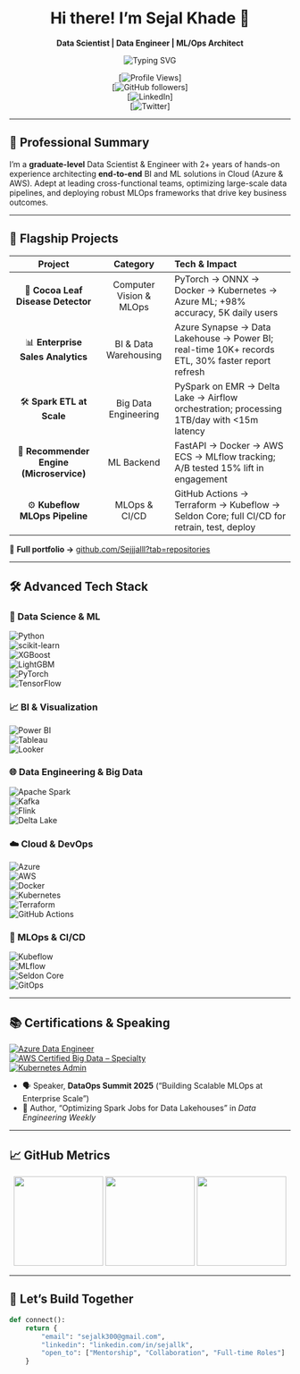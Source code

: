 <div align="center">

# Hi there! I’m Sejal Khade 👋  
**Data Scientist | Data Engineer | ML/Ops Architect**  

<img src="https://readme-typing-svg.herokuapp.com?font=Fira+Code&size=22&duration=3000&pause=1000&color=3F7FBF&center=true&vCenter=true&width=700&lines=Transforming+Data+into+Intelligence;Architecting+Cloud+Data+Pipelines;Deploying+Scalable+ML+Solutions;Driving+Business+Value+with+AI" alt="Typing SVG"/>

[![Profile Views](https://komarev.com/ghpvc/?username=Sejjjalll&color=0e75b6&style=for-the-badge)]  
[![GitHub followers](https://img.shields.io/github/followers/Sejjjalll?style=for-the-badge&logo=github)]  
[![LinkedIn](https://img.shields.io/badge/LinkedIn-Sejallk-blue?style=for-the-badge&logo=linkedin)]  
[![Twitter](https://img.shields.io/badge/Twitter-@SejalKhade-1DA1F2?style=for-the-badge&logo=twitter)]  

</div>

---

## 🎯 Professional Summary
I’m a **graduate-level** Data Scientist & Engineer with 2+ years of hands-on experience architecting **end-to-end** BI and ML solutions in Cloud (Azure & AWS). Adept at leading cross-functional teams, optimizing large-scale data pipelines, and deploying robust MLOps frameworks that drive key business outcomes.

---

## 🚀 Flagship Projects

| Project | Category | Tech & Impact |
|:-------:|:--------:|:-------------|
| 🔬 **Cocoa Leaf Disease Detector** | Computer Vision & MLOps | PyTorch → ONNX → Docker → Kubernetes → Azure ML; +98% accuracy, 5K daily users |
| 📊 **Enterprise Sales Analytics** | BI & Data Warehousing | Azure Synapse → Data Lakehouse → Power BI; real-time 10K+ records ETL, 30% faster report refresh |
| 🛠️ **Spark ETL at Scale** | Big Data Engineering | PySpark on EMR → Delta Lake → Airflow orchestration; processing 1TB/day with <15m latency |
| 🤖 **Recommender Engine (Microservice)** | ML Backend | FastAPI → Docker → AWS ECS → MLflow tracking; A/B tested 15% lift in engagement |
| ⚙️ **Kubeflow MLOps Pipeline** | MLOps & CI/CD | GitHub Actions → Terraform → Kubeflow → Seldon Core; full CI/CD for retrain, test, deploy |

🔗 **Full portfolio →** [github.com/Sejjjalll?tab=repositories](https://github.com/Sejjjalll?tab=repositories)

---

## 🛠 Advanced Tech Stack

### 🧠 Data Science & ML  
![Python](https://img.shields.io/badge/Python-3776AB?logo=python&style=flat-square)  
![scikit-learn](https://img.shields.io/badge/scikit--learn-F7931E?logo=scikit-learn&style=flat-square)  
![XGBoost](https://img.shields.io/badge/XGBoost-A01920?style=flat-square)  
![LightGBM](https://img.shields.io/badge/LightGBM-00B14F?style=flat-square)  
![PyTorch](https://img.shields.io/badge/PyTorch-EE4C2C?logo=pytorch&style=flat-square)  
![TensorFlow](https://img.shields.io/badge/TensorFlow-FF6F00?logo=tensorflow&style=flat-square)

### 📈 BI & Visualization  
![Power BI](https://img.shields.io/badge/Power_BI-F2C811?logo=powerbi&style=flat-square)  
![Tableau](https://img.shields.io/badge/Tableau-E97627?logo=tableau&style=flat-square)  
![Looker](https://img.shields.io/badge/Looker-4E73DF?style=flat-square)

### 🌐 Data Engineering & Big Data  
![Apache Spark](https://img.shields.io/badge/Apache_Spark-E25A1C?logo=apachespark&style=flat-square)  
![Kafka](https://img.shields.io/badge/Kafka-231F20?logo=apachekafka&style=flat-square)  
![Flink](https://img.shields.io/badge/Apache_Flink-00457C?style=flat-square)  
![Delta Lake](https://img.shields.io/badge/Delta_Lake-0070C0?style=flat-square)

### ☁️ Cloud & DevOps  
![Azure](https://img.shields.io/badge/Microsoft_Azure-0078D4?logo=microsoftazure&style=flat-square)  
![AWS](https://img.shields.io/badge/Amazon_AWS-FF9900?logo=amazonaws&style=flat-square)  
![Docker](https://img.shields.io/badge/Docker-2496ED?logo=docker&style=flat-square)  
![Kubernetes](https://img.shields.io/badge/Kubernetes-326CE5?logo=kubernetes&style=flat-square)  
![Terraform](https://img.shields.io/badge/Terraform-643CFF?logo=terraform&style=flat-square)  
![GitHub Actions](https://img.shields.io/badge/GitHub_Actions-2088FF?logo=githubactions&style=flat-square)

### 🚀 MLOps & CI/CD  
![Kubeflow](https://img.shields.io/badge/Kubeflow-772953?style=flat-square)  
![MLflow](https://img.shields.io/badge/MLflow-000000?style=flat-square)  
![Seldon Core](https://img.shields.io/badge/Seldon-00A3E0?style=flat-square)  
![GitOps](https://img.shields.io/badge/GitOps-FF4088?style=flat-square)

---

## 📚 Certifications & Speaking

[![Azure Data Engineer](https://img.shields.io/badge/Azure_Data_Engineer_Associate-blue?logo=microsoftazure&style=flat-square)](https://www.your-cert-link.com)  
[![AWS Certified Big Data – Specialty](https://img.shields.io/badge/AWS_Big_Data_Specialty-orange?logo=amazonaws&style=flat-square)](https://www.your-cert-link.com)  
[![Kubernetes Admin](https://img.shields.io/badge/Certified_Kubernetes_Admin-326CE5?logo=kubernetes&style=flat-square)](https://www.your-cert-link.com)  

- 🗣️ Speaker, **DataOps Summit 2025** (“Building Scalable MLOps at Enterprise Scale”)  
- 📝 Author, “Optimizing Spark Jobs for Data Lakehouses” in *Data Engineering Weekly*

---

## 📈 GitHub Metrics

<p align="center">
  <img src="https://github-readme-stats.vercel.app/api?username=Sejjjalll&show_icons=true&theme=dark&count_private=true" height="160" />
  <img src="https://github-readme-stats.vercel.app/api/top-langs/?username=Sejjjalll&layout=compact&theme=dark" height="160" />
  <img src="https://github-readme-streak-stats.herokuapp.com/?user=Sejjjalll&theme=dark" height="160" />
</p>

---

## 🤝 Let’s Build Together

```python
def connect():
    return {
        "email": "sejalk300@gmail.com",
        "linkedin": "linkedin.com/in/sejallk",
        "open_to": ["Mentorship", "Collaboration", "Full-time Roles"]
    }
